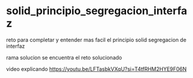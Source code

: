 # solid_principio_segregacion_interfaz

reto para completar y entender mas facil el principio solid segregacion de interfaz

rama solucion se encuentra el reto solucionado

video explicando https://youtu.be/LFTasbkVXqU?si=T4tfRHM2HYE9F06N
